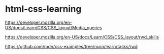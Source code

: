 # html-css-learning

<https://developer.mozilla.org/en-US/docs/Learn/CSS/CSS_layout/Media_queries>

<https://developer.mozilla.org/en-US/docs/Learn/CSS/CSS_layout/rwd_skills>

<https://github.com/mdn/css-examples/tree/main/learn/tasks/rwd>
